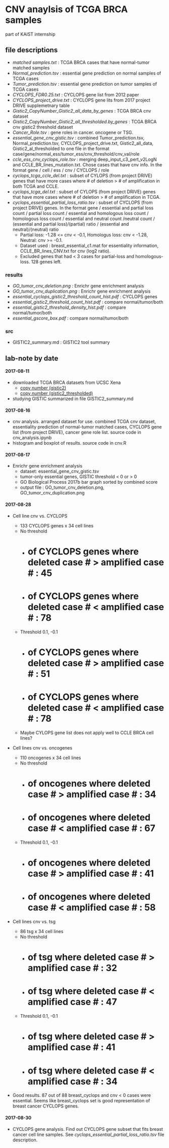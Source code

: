 # CNV anaylsis of TCGA BRCA samples

part of KAIST internship

## file descriptions

* *matched samples.txt* : TCGA BRCA cases that have normal-tumor matched samples
* *Normal_prediction.tsv* : essential gene prediction on normal samples of TCGA cases
* *Tumor_prediction.tsv* : essential gene prediction on tumor samples of TCGA cases
* *CYCLOPS_FDR0.25.txt* : CYCLOPS gene list from 2012 paper
* *CYCLOPS_project_drive.txt* : CYCLOPS gene lits from 2017 project DRIVE supplemetnary table
* *Gistic2_CopyNumber_Gistic2_all_data_by_genes* : TCGA BRCA cnv dataset
* *Gistic2_CopyNumber_Gistic2_all_thresholded.by_genes* : TCGA BRCA cnv gistic2 threshold dataset
* *Cancer_Role.tsv* : gene roles in cancer. oncogene or TSG.
* *essential_gene_cnv_gistic.tsv* : combined Tumor_prediction.tsv, Normal_prediction.tsv, CYCLOPS_project_drive.txt, Gistic2_all_data, Gistic2_al_thresholded to one file in the format case/gene/normal_ess/tumor_ess/cnv_threshold/cnv_val/role
* *ccle_ess_cnv_cyclops_role.tsv* : merging deep_input_c3_pert_v2LogN and CCLE_BR_lines_mutation.txt. Chose cases that have cnv info. In the format gene / cell / ess / cnv / CYCLOPS / role
* *cyclops_tcga_ccle_del.txt* : subset of CYLOPS (from project DRIVE) genes that have more cases where # of deletion > # of amplification in both TCGA and CCLE.
* *cyclops_tcga_del.txt* : subset of CYLOPS (from project DRIVE) genes that have more cases where # of deletion > # of amplification in TCGA.
* *cyclops_essential_partial_loss_ratio.tsv* : subset of CYCLOPS (from project DRIVE) genes. In the format gene / essential and partial loss count / partial loss count /  essential and homologous loss count / homologous loss count / essential and neutral count /neutral count / (essential and partial loss)/(partial) ratio / (essential and neutral)/(neutral) ratio 
    * Partial loss: -1.28 <= cnv < -0.1, Homologus loss: cnv < -1.28, Neutral: cnv >= -0.1.
    * Dataset used : breast_essential_c1.mat for essentiality information, CCLE_BR_lines_CNV.txt for cnv (log2 ratio).
    * Excluded genes that had < 3 cases for partial-loss and homologous-loss. 128 genes left.
   

### results

* *GO_tumor_cnv_deletion.png* : Enrichr gene enrichment analysis
* *GO_tumor_cnv_duplication.png* : Enrichr gene enrichment analysis
* *essential_cyclops_gistic2_threshold_count_hist.pdf* : CYCLOPS genes
* *essential_gistic2_threshold_count_hist.pdf* : compare normal/tumor/both
* *essential_gistic2_threshold_density_hist.pdf* : compare normal/tumor/both
* *essential_gscore_box.pdf* : compare normal/tumor/both
### src

* GISTIC2_summary.md : GISTIC2 tool summary

## lab-note by date

#### 2017-08-11

* downloaded TCGA BRCA datasets from UCSC Xena
    - [copy number (gistic2)](https://xenabrowser.net/datapages/?dataset=TCGA.BRCA.sampleMap/Gistic2_CopyNumber_Gistic2_all_data_by_genes&host=https://tcga.xenahubs.net)
    - [copy number (gistic2_thresholded)](https://xenabrowser.net/datapages/?dataset=TCGA.BRCA.sampleMap/Gistic2_CopyNumber_Gistic2_all_thresholded.by_genes&host=https://tcga.xenahubs.net)
* studying GISTIC summarized in file GISTIC2_summary.md

#### 2017-08-16

* cnv analysis. arranged dataset for use. combined TCGA cnv dataset, essentiality prediction of normal-tumor matched cases, CYCLOPS gene list (from project DRIVE), cancer gene role list. source code in cnv_analysis.ipynb
* histogram and boxplot of results. source code in cnv.R

#### 2017-08-17

* Enrichr gene enrichment analysis
    - dataset: essential_gene_cnv_gistic.tsv
    - tumor-only essential genes, GISTIC threshold < 0 or > 0
    - GO Biological Process 2017b bar graph sorted by combined score
    - output file : GO_tumor_cnv_deletion.png, GO_tumor_cnv_duplication.png

#### 2017-08-28

* Cell line cnv vs. CYCLOPS
    - 133 CYCLOPS genes x 34 cell lines
    - No threshold
        - # of CYCLOPS genes where deleted case # > amplified case # : 45
        - # of CYCLOPS genes where deleted case # < amplified case # : 78
    - Threshold 0.1, -0.1
        + # of CYCLOPS genes where deleted case # > amplified case # : 51
        + # of CYCLOPS genes where deleted case # < amplified case # : 78
    - Maybe CYLOPS gene list does not apply well to CCLE BRCA cell lines?
* Cell lines cnv vs. oncogenes
    - 110 oncogenes x 34 cell lines
    - No threshold
        + # of oncogenes where deleted case # > amplified case # : 34
        + # of oncogenes where deleted case # < amplified case # : 67
    - Threshold 0.1, -0.1
        + # of oncogenes where deleted case # > amplified case # : 41
        + # of oncogenes where deleted case # < amplified case # : 58
* Cell lines cnv vs. tsg
    - 86 tsg x 34 cell lines
    - No threshold
        - # of tsg where deleted case # > amplified case # : 32
        - # of tsg where deleted case # < amplified case # : 47
    - Threshold 0.1, -0.1
        + # of tsg where deleted case # > amplified case # : 41
        + # of tsg where deleted case # < amplified case # : 34

* Good results. 87 out of 88 breast_cyclops and cnv < 0 cases were essential. Seems like breast_cyclops set is good representation of breast cancer CYCLOPS genes.


#### 2017-08-30

* CYCLOPS gene analysis. Find out CYCLOPS gene subset that fits breast cancer cell line samples. See *cyclops_essential_partial_loss_ratio.tsv* file description. 